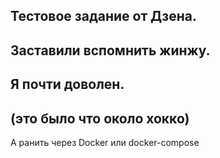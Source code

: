 Тестовое задание от Дзена.
--------------------------
Заставили вспомнить жинжу.
--------------------------
Я почти доволен.
--------------------------
(это было что около хокко)
--------------------------
А ранить через Docker или docker-compose